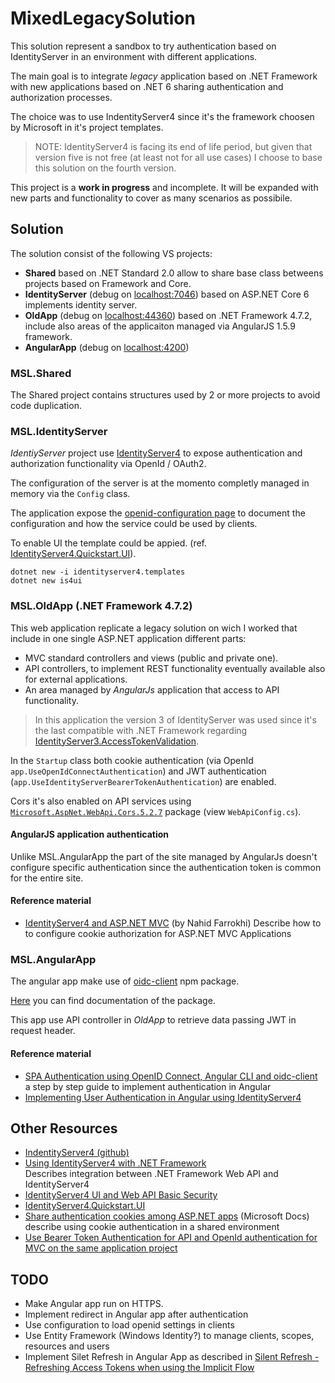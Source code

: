 # MixedLegacySolution

This solution represent a sandbox to try authentication based on IdentityServer in an 
environment with different applications.

The main goal is to integrate *legacy* application based on .NET Framework with new 
applications based on .NET 6 sharing authentication and authorization processes.

The choice was to use IndentityServer4 since it's the framework choosen by Microsoft in
it's project templates.

> NOTE: IdentityServer4 is facing its end of life period, but given that version five is
> not free (at least not for all use cases) I choose to base this solution on the fourth version.

This project is a **work in progress** and incomplete. It will be expanded with new parts and 
functionality to cover as many scenarios as possibile.

## Solution

The solution consist of the following VS projects:
- **Shared** based on .NET Standard 2.0 allow to share base class betweens projects based on Framework and Core.   
- **IdentityServer** (debug on [localhost:7046](https://localhost:7046/)) based on ASP.NET Core 6 implements identity server.   
- **OldApp** (debug on [localhost:44360](https://localhost:44360/)) based on .NET Framework 4.7.2, 
  include also areas of the applicaiton managed via AngularJS 1.5.9 framework.
- **AngularApp** (debug on [localhost:4200](https://localhost:4200))  

### MSL.Shared

The Shared project contains structures used by 2 or more projects to avoid code duplication.

### MSL.IdentityServer

*IdentiyServer* project use [IdentityServer4](https://identityserver4.readthedocs.io/en/latest/) to expose authentication and authorization 
functionality via OpenId / OAuth2.

The configuration of the server is at the momento completly managed in memory via the `Config` class.

The application expose the [openid-configuration page](https://localhost:7046/.well-known/openid-configuration) to document 
the configuration and how the service could be used by clients.

To enable UI the template could be appied. (ref. [IdentityServer4.Quickstart.UI](https://github.com/IdentityServer/IdentityServer4.Quickstart.UI)).
```
dotnet new -i identityserver4.templates
dotnet new is4ui
```

### MSL.OldApp (.NET Framework 4.7.2)

This web application replicate a legacy solution on wich I worked that include in one single 
ASP.NET application different parts:

- MVC standard controllers and views (public and private one).
- API controllers, to implement REST functionality eventually available also for external applications.
- An area managed by *AngularJs* application that access to API functionality.

> In this application the version 3 of IdentityServer was used since it's the last compatible with .NET Framework 
> regarding [IdentityServer3.AccessTokenValidation](https://github.com/identityserver/IdentityServer3.AccessTokenValidation).

In the `Startup` class both cookie authentication (via OpenId `app.UseOpenIdConnectAuthentication`)
and JWT authentication (`app.UseIdentityServerBearerTokenAuthentication`) are enabled.

Cors it's also enabled on API services using [`Microsoft.AspNet.WebApi.Cors.5.2.7`](https://www.nuget.org/packages/Microsoft.AspNet.WebApi.Cors/)
package (view `WebApiConfig.cs`).

#### AngularJS application authentication

Unlike MSL.AngularApp the part of the site managed by AngularJs doesn't configure 
specific authentication since the authentication token is common for the entire site.

#### Reference material

- [IdentityServer4 and ASP.NET MVC](https://nahidfa.com/posts/identityserver4-and-asp-.net-mvc/)  (by Nahid Farrokhi)
  Describe how to to configure cookie authorization for ASP.NET MVC Applications

### MSL.AngularApp

The angular app make use of [oidc-client](https://www.npmjs.com/package/oidc-client) npm package.

[Here](https://github.com/IdentityModel/oidc-client-js/wiki) you can find documentation of the package.

This app use API controller in *OldApp* to retrieve data  passing JWT in request header.

#### Reference material

- [SPA Authentication using OpenID Connect, Angular CLI and oidc-client](https://www.scottbrady91.com/angular/spa-authentiction-using-openid-connect-angular-cli-and-oidc-client)   
  a step by step guide to implement authentication in Angular
- [Implementing User Authentication in Angular using IdentityServer4](https://referbruv.com/blog/posts/implementing-user-authentication-in-angular-using-identityserver4)

## Other Resources

- [IndentityServer4 (github)](https://github.com/IdentityServer/IdentityServer4)
- [Using IdentityServer4 with .NET Framework](https://alex-driver.medium.com/using-identity-server-4-with-net-framework-fb0b4536d27b)   
  Describes integration between .NET Framework Web API and IdentityServer4
- [IdentityServer4 UI and Web API Basic Security](https://code-maze.com/identityserver4-ui-webapi-basic-security/)
- [IdentityServer4.Quickstart.UI](https://github.com/IdentityServer/IdentityServer4.Quickstart.UI)
- [Share authentication cookies among ASP.NET apps](https://docs.microsoft.com/en-us/aspnet/core/security/cookie-sharing?view=aspnetcore-6.0) (Microsoft Docs)   
  describe using cookie authentication in a shared environment
- [Use Bearer Token Authentication for API and OpenId authentication for MVC on the same application project](https://stackoverflow.com/questions/30881720/use-bearer-token-authentication-for-api-and-openid-authentication-for-mvc-on-the)

## TODO

- Make Angular app run on HTTPS.
- Implement redirect in Angular app after authentication
- Use configuration to load openid settings in clients
- Use Entity Framework (Windows Identity?) to manage clients, scopes, resources and users
- Implement Silet Refresh in Angular App as described in [Silent Refresh - Refreshing Access Tokens when using the Implicit Flow](https://www.scottbrady91.com/openid-connect/silent-refresh-refreshing-access-tokens-when-using-the-implicit-flow)
